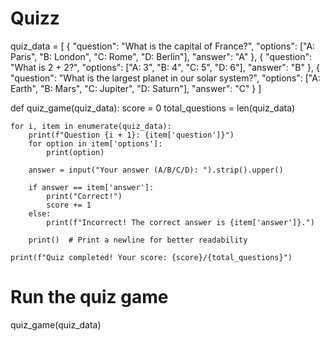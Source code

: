 # Quizz
quiz_data = [
    {
        "question": "What is the capital of France?",
        "options": ["A: Paris", "B: London", "C: Rome", "D: Berlin"],
        "answer": "A"
    },
    {
        "question": "What is 2 + 2?",
        "options": ["A: 3", "B: 4", "C: 5", "D: 6"],
        "answer": "B"
    },
    {
        "question": "What is the largest planet in our solar system?",
        "options": ["A: Earth", "B: Mars", "C: Jupiter", "D: Saturn"],
        "answer": "C"
    }
]

def quiz_game(quiz_data):
    score = 0
    total_questions = len(quiz_data)
    
    for i, item in enumerate(quiz_data):
        print(f"Question {i + 1}: {item['question']}")
        for option in item['options']:
            print(option)
        
        answer = input("Your answer (A/B/C/D): ").strip().upper()
        
        if answer == item['answer']:
            print("Correct!")
            score += 1
        else:
            print(f"Incorrect! The correct answer is {item['answer']}.")
        
        print()  # Print a newline for better readability
    
    print(f"Quiz completed! Your score: {score}/{total_questions}")

# Run the quiz game
quiz_game(quiz_data)

